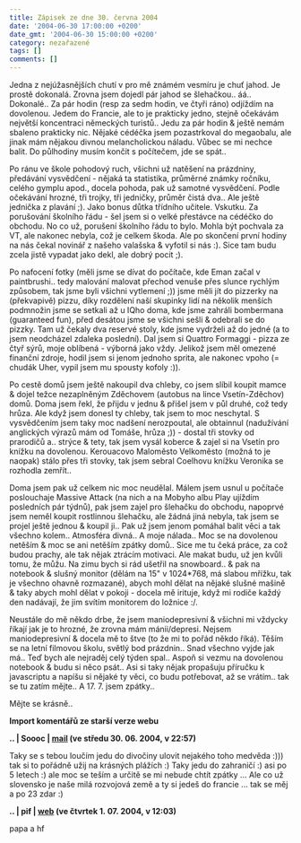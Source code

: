 ```yaml
---
title: Zápisek ze dne 30. června 2004
date: '2004-06-30 17:00:00 +0200'
date_gmt: '2004-06-30 15:00:00 +0200'
category: nezařazené
tags: []
comments: []
---
```

<p>Jedna z nejúžasnějších chutí v pro mě známém vesmíru je chuť jahod. Je prostě dokonalá. Zrovna jsem dojedl  pár jahod se šlehačkou.. áá.. Dokonalé.. Za pár hodin (resp za sedm hodin, ve čtyři ráno) odjíždím na dovolenou. Jedem do Francie, ale to je  prakticky jedno, stejně očekávám největší koncentraci německých turistů.. Jedu za pár hodin &amp; ještě  nemám sbaleno prakticky nic. Nějaké cédéčka jsem pozastrkoval do megaobalu, ale jinak mám nějakou divnou  melancholickou náladu. Vůbec se mi nechce balit. Do půlhodiny musím končit s počítečem, jde se spát..</p>
<p>Po ránu ve škole pohodový ruch, všichni už natěšení na prázdniny, předávání vysvědčení - nějaká ta statistika,  průměrné známky ročníku, celého gymplu apod., docela pohoda, pak už samotné vysvědčení. Podle očekávání  hrozné, tři trojky, tři jedničky, průměr čistá dva.. Ale ještě jednička z plavání ;). Jako bonus důtka třídního  učitele. Vskutku. Za porušování školního řádu - šel jsem si o velké přestávce na cédéčko do obchodu. No co už,  porušení školního řádu to bylo. Mohla být pochvala za VT, ale nakonec nebyla, což je celkem škoda. Ale po  skončení první hodiny na nás čekal novinář z našeho valašska &amp; vyfotil si nás :). Sice tam budu zcela jistě  vypadat jako dekl, ale dobrý pocit ;).</p>
<p>Po nafocení fotky (měli jsme se dívat do počítače, kde Eman začal v paintbrushi.. tedy malování malovat přechod  venuše přes slunce rychlým způsobem, tak jsme byli všichni vytlemení ;)) jsme měli jít do pizzerky na (překvapivě)  pizzu, díky rozdělení naší skupinky lidí na několik menších podmnožin jsme se setkali až u IQho doma, kde jsme  zahráli bombermana (guaranteed fun), před desátou jsme se všichni sešli &amp; odebrali se do pizzky. Tam už čekaly  dva reservé stoly, kde jsme vydrželi až do jedné (a to jsem neodcházel zdaleka poslední). Dal jsem si Quattro  Formaggi - pizza ze čtyř sýrů, moje oblíbená - výborná jako vždy. Jelikož jsem měl omezené finanční zdroje,  hodil jsem si jenom jednoho sprita, ale nakonec vpoho (= chudák Uher, vypil jsem mu spousty kofoly :)).</p>
<p>Po cestě domů jsem ještě nakoupil dva chleby, co jsem slíbil koupit mamce &amp; dojel težce nezaplněným  Zděchovem (autobus na lince Vsetín-Zděchov) domů. Doma jsem řekl, že přijdu v jednu &amp; přišel jsem v půl druhé,  což tedy hrůza. Ale když jsem donesl ty chleby, tak jsem to moc neschytal. S vysvědčením jsem taky moc nadšení  nerozpoutal, ale obtainnul (nadužívání anglických výrazů mám od Tomáše, hrůza ;)) - dostal tři stovky od prarodičů  a.. strýce &amp; tety, tak jsem vysál koberce &amp; zajel si na Vsetín pro knížku na dovolenou. Kerouacovo  Maloměsto Velkoměsto (možná to je naopak) stálo přes tři stovky, tak jsem sebral Coelhovu knížku Veronika se rozhodla  zemřít..</p>
<p>Doma jsem pak už celkem nic moc neudělal. Málem jsem usnul u počítače poslouchaje Massive Attack (na nich a na  Mobyho albu Play ujíždím posledních pár týdnů), pak jsem zajel pro šlehačku do obchodu, napoprvé jsem neměl koupit  rostlinnou šlehačku, ale žádná jiná nebyla, tak jsem se projel ještě jednou &amp; koupil ji.. Pak už jsem jenom  pomáhal balit věci a tak všechno kolem.. Atmosféra divná.. A moje nálada.. Moc se na dovolenou netěším &amp;  moc se ani netěším zpátky domů.. Sice me tu čeká práce, za což budou prachy, ale tak nějak ztrácím motivaci.  Ale makat budu, už jen kvůli tomu, že můžu. Na zimu bych si rád ušetřil na snowboard.. &amp; pak na notebook  &amp; slušný monitor (dělám na 15&quot; v 1024*768, má slabou mřížku, tak je všechno ohavně rozmazané), abych  mohl dělat na nějaké slušné mašině &amp; taky abych mohl dělat v pokoji - docela mě irituje, když mi rodiče každý  den nadávají, že jim svítím monitorem do ložnice :/.</p>
<p>Neustále do mě někdo drbe, že jsem maniodepresivní &amp; všichni mi vždycky říkají jak je to hrozné, že zrovna  mám mánii/depresi. Nejsem maniodepresivní &amp; docela mě to štve (to že mi to pořád někdo říká). Těším se  na letní filmovou školu, světlý bod prázdnin.. Snad všechno vyjde jak má.. Teď bych ale nejraděj celý týden spal..  Aspoň si vezmu na dovolenou notebook &amp; budu si něco psát.. Asi si taky nějak propašuju příručku k javascriptu  a napíšu si nějaké ty věci, co budu potřebovat, až se vrátím.. tak se tu zatím mějte.. A 17. 7. jsem zpátky..</p>
<p>Mějte se krásně..</p>
<div class="import-komentaru">
<p><strong>Import komentářů ze starší verze webu</strong></p>
<div class="comment">
<p style="font-weight:bold"><span class="compredmet">..</span> | <span class="comname">Soooc</span> |  <a href="mailto:xsoc@post.cz">mail</a> (ve&nbsp;středu&nbsp;30.&nbsp;06.&nbsp;2004,&nbsp;v&nbsp;22:57)</p>
<p>Taky se s tebou loučím jedu do divočiny ulovit nejakého toho medvěda :))) tak si to pořádně užij na krásných plážích :) Taky jedu do zahraničí :) asi po 5 letech :) ale moc se teším a určitě se mi nebude chtít zpátky ... Ale co už slovensko je naše milá rozvojová země a ty si jedeš do francie ... tak se měj a po 23 zdar :) </p>
</div>
<div class="comment">
<p style="font-weight:bold"><span class="compredmet">..</span> | <span class="comname">pif</span> |  <a href="https://www.pifik.com">web</a> (ve&nbsp;čtvrtek&nbsp;1.&nbsp;07.&nbsp;2004,&nbsp;v&nbsp;12:03)</p>
<p>papa a hf </p>
</div>
</div>
